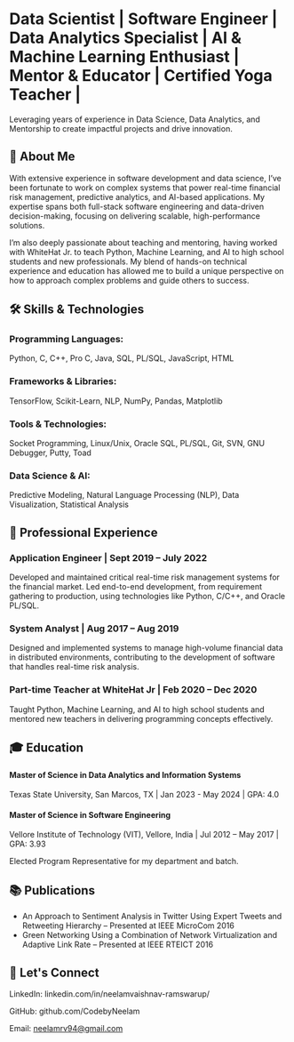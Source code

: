 
# Data Scientist | Software Engineer | Data Analytics Specialist | AI & Machine Learning Enthusiast | Mentor & Educator | Certified Yoga Teacher |

Leveraging years of experience in Data Science, Data Analytics, and Mentorship to create impactful projects and drive innovation.

## 🚀 About Me

With extensive experience in software development and data science, I’ve been fortunate to work on complex systems that power real-time financial risk management, predictive analytics, and AI-based applications. My expertise spans both full-stack software engineering and data-driven decision-making, focusing on delivering scalable, high-performance solutions.

I’m also deeply passionate about teaching and mentoring, having worked with WhiteHat Jr. to teach Python, Machine Learning, and AI to high school students and new professionals. My blend of hands-on technical experience and education has allowed me to build a unique perspective on how to approach complex problems and guide others to success.

## 🛠 Skills & Technologies

### Programming Languages:
Python, C, C++, Pro C, Java, SQL, PL/SQL, JavaScript, HTML
### Frameworks & Libraries:
TensorFlow, Scikit-Learn, NLP, NumPy, Pandas, Matplotlib
### Tools & Technologies:
Socket Programming, Linux/Unix, Oracle SQL, PL/SQL, Git, SVN, GNU Debugger, Putty, Toad
### Data Science & AI:
Predictive Modeling, Natural Language Processing (NLP), Data Visualization, Statistical Analysis


## 💼 Professional Experience

### Application Engineer | Sept 2019 – July 2022
Developed and maintained critical real-time risk management systems for the financial market. Led end-to-end development, from requirement gathering to production, using technologies like Python, C/C++, and Oracle PL/SQL.

### System Analyst | Aug 2017 – Aug 2019
Designed and implemented systems to manage high-volume financial data in distributed environments, contributing to the development of software that handles real-time risk analysis.

### Part-time Teacher at WhiteHat Jr | Feb 2020 – Dec 2020
Taught Python, Machine Learning, and AI to high school students and mentored new teachers in delivering programming concepts effectively.

## 🎓 Education
#### Master of Science in Data Analytics and Information Systems
Texas State University, San Marcos, TX | Jan 2023 - May 2024 | GPA: 4.0
#### Master of Science in Software Engineering
Vellore Institute of Technology (VIT), Vellore, India | Jul 2012 – May 2017 | GPA: 3.93

Elected Program Representative for my department and batch.

## 📚 Publications

- An Approach to Sentiment Analysis in Twitter Using Expert Tweets and Retweeting Hierarchy – Presented at IEEE MicroCom 2016
- Green Networking Using a Combination of Network Virtualization and Adaptive Link Rate – Presented at IEEE RTEICT 2016

## 🌟 Let's Connect

LinkedIn: linkedin.com/in/neelamvaishnav-ramswarup/

GitHub: github.com/CodebyNeelam

Email: neelamrv94@gmail.com
